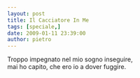 ```yaml
---
layout: post
title: Il Cacciatore In Me
tags: [speciale,]
date: 2009-01-11 23:39:00
author: pietro
---
```

Troppo impegnato nel mio sogno inseguire,<br/>mai ho capito, che ero io a dover fuggire.
